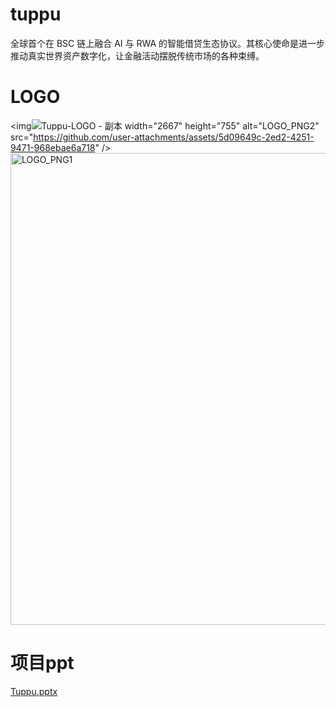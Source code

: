 # tuppu
全球首个在 BSC 链上融合 AI 与 RWA 的智能借贷生态协议。其核心使命是进一步推动真实世界资产数字化，让金融活动摆脱传统市场的各种束缚。
# LOGO
<img![Tuppu-LOGO - 副本](https://github.com/user-attachments/assets/aacfdaf6-d5b1-469b-b910-bf5df1f26754)
 width="2667" height="755" alt="LOGO_PNG2" src="https://github.com/user-attachments/assets/5d09649c-2ed2-4251-9471-968ebae6a718" />
<img width="2667" height="755" alt="LOGO_PNG1" src="https://github.com/user-attachments/assets/13a09a52-87c4-4bfa-9594-bb842e8f8c20" />
# 项目ppt
[Tuppu.pptx](https://github.com/user-attachments/files/21490982/Tuppu.pptx)

